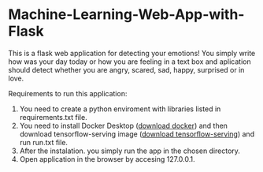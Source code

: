 # Machine-Learning-Web-App-with-Flask

This is a flask web application for detecting your emotions! 
You simply write how was your day today or how you are feeling in a text box and aplication should detect whether you are angry, scared, sad, happy, surprised or in love. 

Requirements to run this application:

1. You need to create a python enviroment with libraries listed in requirements.txt file.
2. You need to install Docker Desktop ([download docker](https://www.docker.com/products/docker-desktop)) and then
   download tensorflow-serving image ([download tensorflow-serving](https://www.tensorflow.org/tfx/serving/setup)) and run run.txt file.
3. After the instalation. you simply run the app in the chosen directory.
4. Open application in the browser by accesing 127.0.0.1. 
